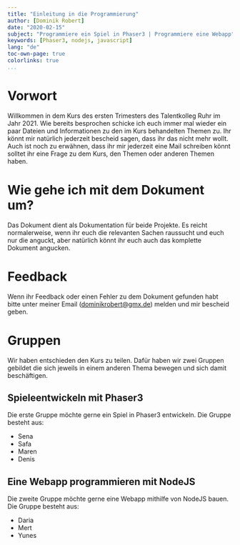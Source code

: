 ```yaml
---
title: "Einleitung in die Programmierung"
author: [Dominik Robert]
date: "2020-02-15"
subject: "Programmiere ein Spiel in Phaser3 | Programmiere eine Webapp"
keywords: [Phaser3, nodejs, javascript]
lang: "de"
toc-own-page: true
colorlinks: true
...
```


# Vorwort 
Willkommen in dem Kurs des ersten Trimesters des Talentkolleg Ruhr im Jahr 2021. Wie bereits besprochen schicke ich euch immer mal wieder ein paar Dateien und Informationen zu den im Kurs behandelten Themen zu. Ihr könnt mir natürlich jederzeit bescheid sagen, dass ihr das nicht mehr wollt. Auch ist noch zu erwähnen, dass ihr mir jederzeit eine Mail schreiben könnt solltet ihr eine Frage zu dem Kurs, den Themen oder anderen Themen haben. 

# Wie gehe ich mit dem Dokument um?
Das Dokument dient als Dokumentation für beide Projekte. Es reicht normalerweise, wenn ihr euch die relevanten Sachen raussucht und euch nur die anguckt, aber natürlich könnt ihr euch auch das komplette Dokument angucken. 

# Feedback 
Wenn ihr Feedback oder einen Fehler zu dem Dokument gefunden habt bitte unter meiner Email (dominikrobert@gmx.de) melden und mir bescheid geben. 

# Gruppen
Wir haben entschieden den Kurs zu teilen. Dafür haben wir zwei Gruppen gebildet die sich jeweils in einem anderen Thema bewegen und sich damit beschäftigen.

## Spieleentwickeln mit Phaser3
Die erste Gruppe möchte gerne ein Spiel in Phaser3 entwickeln. Die Gruppe besteht aus:

* Sena
* Safa
* Maren
* Denis

## Eine Webapp programmieren mit NodeJS
Die zweite Gruppe möchte gerne eine Webapp mithilfe von NodeJS bauen. Die Gruppe besteht aus:

* Daria
* Mert
* Yunes
